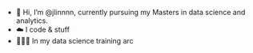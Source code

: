 - 👋 Hi, I’m @jlinnnn, currently pursuing my Masters in data science and analytics. 
- ☁️ I code & stuff
- 👨🏻‍🏫 In my data science training arc

